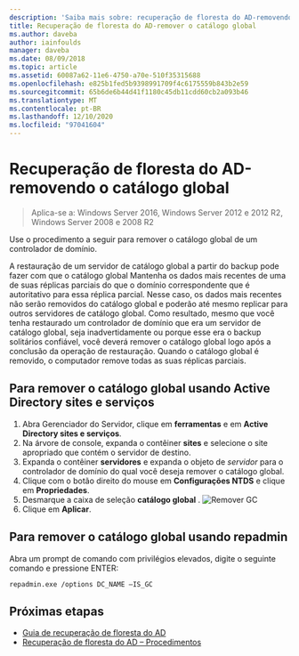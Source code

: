 ```yaml
---
description: 'Saiba mais sobre: recuperação de floresta do AD-removendo o catálogo global'
title: Recuperação de floresta do AD-remover o catálogo global
ms.author: daveba
author: iainfoulds
manager: daveba
ms.date: 08/09/2018
ms.topic: article
ms.assetid: 60087a62-11e6-4750-a70e-510f35315688
ms.openlocfilehash: e825b1fed5b9398991709f4c6175559b843b2e59
ms.sourcegitcommit: 65b6de6b44d41f1180c45db11cdd60cb2a093b46
ms.translationtype: MT
ms.contentlocale: pt-BR
ms.lasthandoff: 12/10/2020
ms.locfileid: "97041604"
---
```

# <a name="ad-forest-recovery---removing-the-global-catalog"></a>Recuperação de floresta do AD-removendo o catálogo global

>Aplica-se a: Windows Server 2016, Windows Server 2012 e 2012 R2, Windows Server 2008 e 2008 R2

 Use o procedimento a seguir para remover o catálogo global de um controlador de domínio.

 A restauração de um servidor de catálogo global a partir do backup pode fazer com que o catálogo global Mantenha os dados mais recentes de uma de suas réplicas parciais do que o domínio correspondente que é autoritativo para essa réplica parcial. Nesse caso, os dados mais recentes não serão removidos do catálogo global e poderão até mesmo replicar para outros servidores de catálogo global. Como resultado, mesmo que você tenha restaurado um controlador de domínio que era um servidor de catálogo global, seja inadvertidamente ou porque esse era o backup solitários confiável, você deverá remover o catálogo global logo após a conclusão da operação de restauração. Quando o catálogo global é removido, o computador remove todas as suas réplicas parciais.

## <a name="to-remove-the-global-catalog-using-active-directory-sites-and-services"></a>Para remover o catálogo global usando Active Directory sites e serviços

1. Abra Gerenciador do Servidor, clique em **ferramentas** e em **Active Directory sites e serviços**.
2. Na árvore de console, expanda o contêiner **sites** e selecione o site apropriado que contém o servidor de destino.
3. Expanda o contêiner **servidores** e expanda o objeto de *servidor* para o controlador de domínio do qual você deseja remover o catálogo global.
4. Clique com o botão direito do mouse em **Configurações NTDS** e clique em **Propriedades**.
5. Desmarque a caixa de seleção **catálogo global** .
   ![Remover GC](media/AD-Forest-Recovery-Remove-GC/removegc1.png)
6. Clique em **Aplicar**.

## <a name="to-remove-the-global-catalog-using-repadmin"></a>Para remover o catálogo global usando repadmin

Abra um prompt de comando com privilégios elevados, digite o seguinte comando e pressione ENTER:

   ```
   repadmin.exe /options DC_NAME –IS_GC
   ```

## <a name="next-steps"></a>Próximas etapas

- [Guia de recuperação de floresta do AD](AD-Forest-Recovery-Guide.md)
- [Recuperação de floresta do AD – Procedimentos](AD-Forest-Recovery-Procedures.md)
